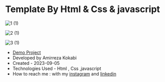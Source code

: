# Template By Html & Css & javascript
![1 (1)](https://github.com/amir-ko/card/assets/119657835/6fc52393-506f-48ca-9a38-53119a7ec03d)

![2 (1)](https://github.com/amir-ko/card/assets/119657835/80065d6f-5ab0-4dd0-a7ba-e0e56e4f38a1)

![3 (1)](https://github.com/amir-ko/card/assets/119657835/f6796d58-3d17-4ef7-8e50-9e27ee0dae5e)

- [Demo Project](https://amir-ko.github.io/card/)
- Developed by Amirreza Kokabi
- Created - 2023-09-05
- Technologies Used - Html , Css ,javascript
- How to reach me : with my [instagram](https://instagram.com/amirrezakokabiweb?igshid=NGExMmI2YTkyZg==
) and [linkedin](https://www.linkedin.com/in/amirreza-kokabi-ba7716143/)
